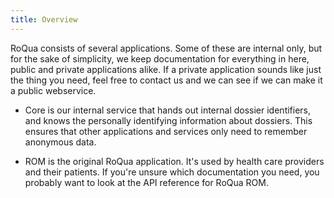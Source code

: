 ```yaml
---
title: Overview
---
```


RoQua consists of several applications. Some of these are internal only,
but for the sake of simplicity, we keep documentation for everything in here, public and private applications alike. If a private application sounds like just the thing you need, feel free to contact us and we can see if we can make it a public webservice.

  * Core is our internal service that hands out internal dossier identifiers,
    and knows the personally identifying information about dossiers. This ensures
    that other applications and services only need to remember anonymous data.

  * ROM is the original RoQua application. It's used by health care providers
    and their patients. If you're unsure which documentation you need, you
    probably want to look at the API reference for RoQua ROM.
